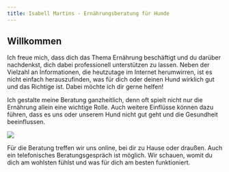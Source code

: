```yaml
---
title: Isabell Martins - Ernährungsberatung für Hunde
---
```

## Willkommen

Ich freue mich, dass dich das Thema Ernährung beschäftigt und du darüber nachdenkst, dich dabei professionell unterstützen zu lassen. Neben der Vielzahl an Informationen, die heutzutage im Internet herumwirren, ist es nicht einfach herauszufinden, was für dich oder deinen Hund wirklich gut und das Richtige ist. Dabei möchte ich dir gerne helfen!

Ich gestalte meine Beratung ganzheitlich, denn oft spielt nicht nur die Ernährung allein eine wichtige Rolle. Auch weitere Einflüsse können dazu führen, dass es uns oder unserem Hund nicht gut geht und die Gesundheit beeinflussen.

![](/images/screenshot-2020-08-27-at-05.13.32.png)

Für die Beratung treffen wir uns online, bei dir zu Hause oder draußen. Auch ein telefonisches Beratungsgespräch ist möglich. Wir schauen, womit du dich am wohlsten fühlst und was für dich am besten funktioniert.